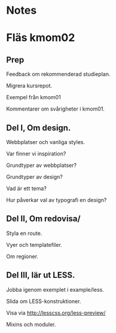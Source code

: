 Notes
===============================



Fläs kmom02
===============================

Prep
-------------------------------

Feedback om rekommenderad studieplan. 

Migrera kursrepot.

Exempel från kmom01

Kommentarer om svårigheter i kmom01.



Del I, Om design.
-------------------------------

Webbplatser och vanliga styles.

Var finner vi inspiration?

Grundtyper av webbplatser?

Grundtyper av design?

Vad är ett tema?

Hur påverkar val av typografi en design?



Del II, Om redovisa/
-------------------------------

Styla en route.

Vyer och templatefiler.

Om regioner.



Del III, lär ut LESS.
-------------------------------

Jobba igenom exemplet i example/less.

Slida om LESS-konstruktioner.

Visa via http://lesscss.org/less-preview/

Mixins och moduler.
